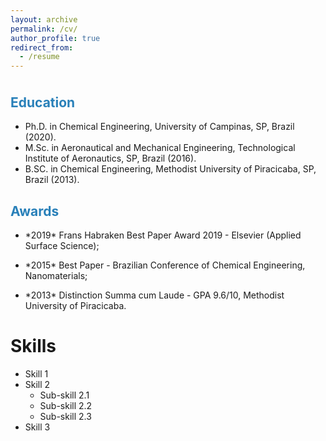 ```yaml
---
layout: archive
permalink: /cv/
author_profile: true
redirect_from:
  - /resume
---
```


<p style="margin-bottom:1cm;"></p>


<p style="margin-bottom:1cm;"></p>
<h2>
<font color="#2980b9">Education</font>
</h2>

* Ph.D. in Chemical Engineering, University of Campinas, SP, Brazil (2020).
* M.Sc. in Aeronautical and Mechanical Engineering, Technological Institute of 
Aeronautics, SP, Brazil (2016).
* B.SC. in Chemical Engineering, Methodist University of Piracicaba, SP, Brazil (2013). 

<h2>
<font color="#2980b9">Awards</font>
</h2>

* <p>*2019* Frans Habraken Best Paper Award 2019 - Elsevier (Applied Surface Science);</p>
* <p>*2015* Best Paper - Brazilian Conference of Chemical Engineering, Nanomaterials;</p>
* <p>*2013* Distinction Summa cum Laude - GPA 9.6/10, Methodist University of Piracicaba.</p>

  
Skills
======
* Skill 1
* Skill 2
  * Sub-skill 2.1
  * Sub-skill 2.2
  * Sub-skill 2.3
* Skill 3

  
